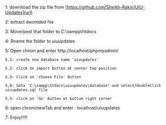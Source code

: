 1: downlioad the zip file from [https://github.com/Sheikh-Rakin/UIU-Updates](url)

2: extract dwonlded file 

3: Move/pest that folder to C:\xampp\htdocs

4: Rname the folder to uiuupdates

5: Open chrom and enter http://localhost/phpmyadmin/

	5.1: create now database name 'uiuupdates'
	
	5.2: click on import button at center top position
	
	5.3: Click on 'choose File' Button
	
	5.4: Goto 'C:\xampp\htdocs\uiuupdates\database' and select/doubleClick uiuupdates.sql file
	
	5.5: click on 'Go' Button at bottum right corner
	

6: open chrom/newTab and enter : localhost/uiuupdates

7: Enjoy!!!!! 
